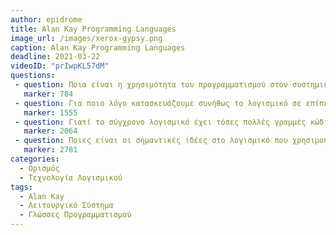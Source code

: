 ```yaml
---
author: epidrome
title: Alan Kay Programming Languages
image_url: /images/xerox-gypsy.png
caption: Alan Kay Programming Languages 
deadline: 2021-03-22
videoID: "prIwpKL57dM"
questions:
 - question: Ποια είναι η χρησιμότητα του προγραμματισμού στον συστημικό τρόπο σκέψης με παράδειγμα πέρα από αυτό που περιγράφει ο Άλαν Κέη; 
   marker: 784 
 - question: Για ποιο λόγο κατασκευάζουμε συνήθως το λογισμικό σε επίπεδα και με ποια κριτήρια ορίζουμε τον προγραμματισμό σε κάθε ένα από αυτά; 
   marker: 1555 
 - question: Γιατί το σύγχρονο λογισμικό έχει τόσες πολλές γραμμές κώδικα και πως θα μπορούσε να αλλάξει σε κάτι πιο συμπαγές;
   marker: 2064 
 - question: Ποιες είναι οι σημαντικές ιδέες στο λογισμικό που χρησιμοποιεί ο Άλαν Κέη και πως διαφέρουν από αντίστοιχα σύγχρονα λογισμικά με αντίστοιχες δυνατότητες;
   marker: 2781 
categories:
  - Ορισμός 
  - Τεχνολογία Λογισμικού 
tags:
  - Alan Kay
  - Λειτουργικό Σύστημα
  - Γλώσσες Προγραμματισμού
---
```

